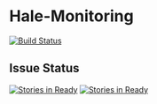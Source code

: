 # Hale-Monitoring

[![Build Status](https://travis-ci.org/ItsHale/Hale-Monitoring.svg?branch=master)](https://travis-ci.org/ItsHale/Hale-Monitoring)


## Issue Status

[![Stories in Ready](https://badge.waffle.io/ItsHale/Hale-Monitoring.png?label=ready&title=Ready)](http://waffle.io/ItsHale/Hale-Monitoring)
[![Stories in Ready](https://badge.waffle.io/ItsHale/Hale-Monitoring.png?label=in%20progress&title=In%20Progress)](http://waffle.io/ItsHale/Hale-Monitoring)
